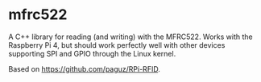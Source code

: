 # mfrc522

A C++ library for reading (and writing) with the MFRC522.
Works with the Raspberry Pi 4, but should work perfectly well with other devices supporting SPI and GPIO through the Linux kernel. 

Based on https://github.com/paguz/RPi-RFID.
